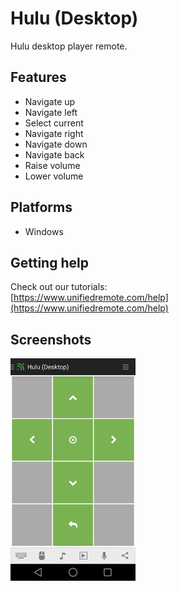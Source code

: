 # Hulu (Desktop)
Hulu desktop player remote.

## Features
*  Navigate up
*  Navigate left
*  Select current
*  Navigate right
*  Navigate down
*  Navigate back
*  Raise volume
*  Lower volume

## Platforms
* Windows

## Getting help
Check out our tutorials: <br>
[https://www.unifiedremote.com/help](https://www.unifiedremote.com/help)

## Screenshots
<img src="screen.png" width="200" />

